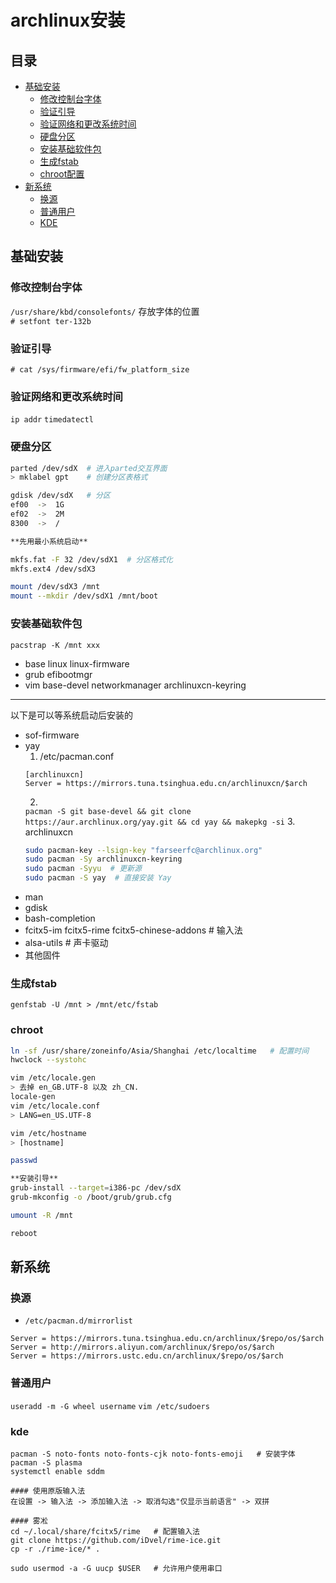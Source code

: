 # archlinux安装

## 目录
- [基础安装](#基础安装)
  - [修改控制台字体](#修改控制台字体)
  - [验证引导](#验证引导)
  - [验证网络和更改系统时间](#验证网络和更改系统时间)
  - [硬盘分区](#硬盘分区)
  - [安装基础软件包](#安装基础软件包)
  - [生成fstab](#生成fstab)
  - [chroot配置](#chroot)
- [新系统](#新系统)
  - [换源](#换源)
  - [普通用户](#普通用户)
  - [KDE](#kde)

## 基础安装

### 修改控制台字体

`/usr/share/kbd/consolefonts/`  存放字体的位置  
`# setfont ter-132b`

### 验证引导

`# cat /sys/firmware/efi/fw_platform_size`  

### 验证网络和更改系统时间

`ip addr`
`timedatectl`

### 硬盘分区

```bash
parted /dev/sdX  # 进入parted交互界面
> mklabel gpt    # 创建分区表格式

gdisk /dev/sdX   # 分区
ef00  ->  1G
ef02  ->  2M
8300  ->  /

**先用最小系统启动**

mkfs.fat -F 32 /dev/sdX1  # 分区格式化
mkfs.ext4 /dev/sdX3

mount /dev/sdX3 /mnt
mount --mkdir /dev/sdX1 /mnt/boot
```

### 安装基础软件包

`pacstrap -K /mnt xxx`
+ base linux linux-firmware
+ grub efibootmgr
+ vim base-devel networkmanager archlinuxcn-keyring
---
以下是可以等系统启动后安装的
+ sof-firmware 
+ yay
  1. /etc/pacman.conf
  ```
  [archlinuxcn]
  Server = https://mirrors.tuna.tsinghua.edu.cn/archlinuxcn/$arch
  ```
  2. 
  `pacman -S git base-devel && git clone https://aur.archlinux.org/yay.git && cd yay && makepkg -si`
  3. archlinuxcn
  ```bash
  sudo pacman-key --lsign-key "farseerfc@archlinux.org"
  sudo pacman -Sy archlinuxcn-keyring
  sudo pacman -Syyu  # 更新源
  sudo pacman -S yay  # 直接安装 Yay
  ```
+ man
+ gdisk
+ bash-completion
+ fcitx5-im fcitx5-rime fcitx5-chinese-addons  # 输入法
+ alsa-utils  # 声卡驱动
+ 其他固件

### 生成fstab

`genfstab -U /mnt > /mnt/etc/fstab`

### chroot

```bash
ln -sf /usr/share/zoneinfo/Asia/Shanghai /etc/localtime   # 配置时间
hwclock --systohc

vim /etc/locale.gen 
> 去掉 en_GB.UTF-8 以及 zh_CN.
locale-gen
vim /etc/locale.conf
> LANG=en_US.UTF-8

vim /etc/hostname
> [hostname]

passwd 

**安装引导**
grub-install --target=i386-pc /dev/sdX
grub-mkconfig -o /boot/grub/grub.cfg

umount -R /mnt

reboot
```

## 新系统

### 换源
- `/etc/pacman.d/mirrorlist`
```
Server = https://mirrors.tuna.tsinghua.edu.cn/archlinux/$repo/os/$arch
Server = http://mirrors.aliyun.com/archlinux/$repo/os/$arch
Server = https://mirrors.ustc.edu.cn/archlinux/$repo/os/$arch
```

### 普通用户

`useradd -m -G wheel username`
`vim /etc/sudoers`

### kde

```
pacman -S noto-fonts noto-fonts-cjk noto-fonts-emoji   # 安装字体
pacman -S plasma
systemctl enable sddm

#### 使用原版输入法
在设置 -> 输入法 -> 添加输入法 -> 取消勾选"仅显示当前语言" -> 双拼

#### 雾凇
cd ~/.local/share/fcitx5/rime   # 配置输入法
git clone https://github.com/iDvel/rime-ice.git
cp -r ./rime-ice/* .

sudo usermod -a -G uucp $USER   # 允许用户使用串口
